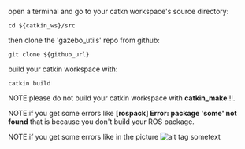 open a terminal and go to your catkn workspace's source directory:
```
cd ${catkin_ws}/src
```
then clone the 'gazebo_utils' repo from github:
```
git clone ${github_url}
```
build your catkin workspace with:
```
catkin build
```
NOTE:please do not build your catkin workspace with **catkin_make**!!!.




NOTE:if you get some errors like **[rospack] Error: package 'some' not found** that is because you don't build your ROS package.


NOTE:if you get some errors like in the picture
![alt tag](https://imgur.com/a/uDNljBm "some") 
sometext 

